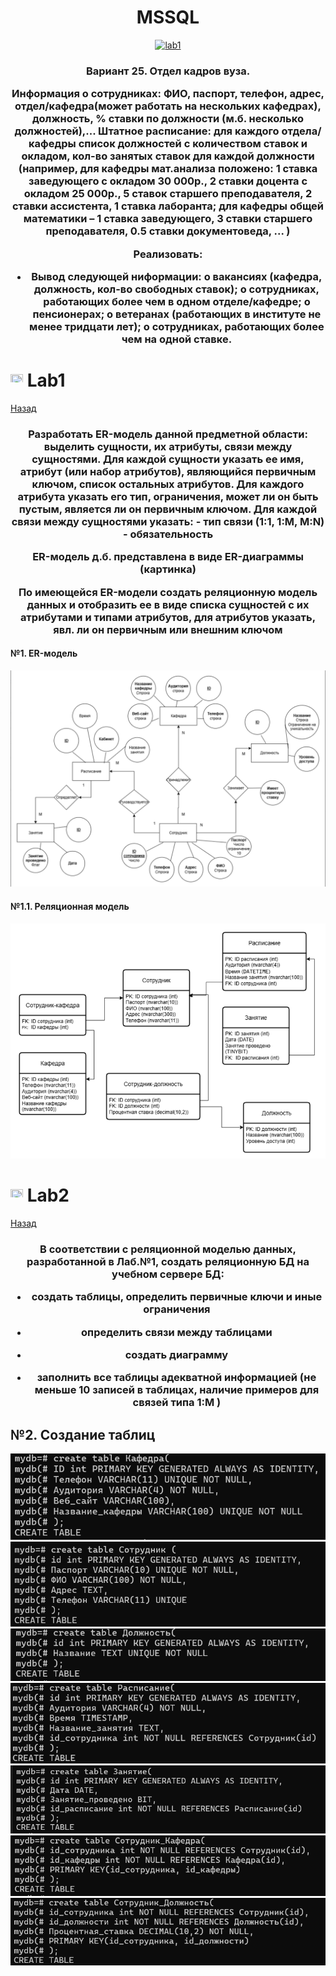 <h1 name="content" align="center"><a href="">
</a> MSSQL</h1>

<p align="center">
  <a href="#-lab1"><img alt="lab1" src="https://img.shields.io/badge/Lab1-blue"></a> 
</p>
<h3 align="center">
  <a href="#client"></a>
  Вариант 25. Отдел кадров вуза.
  
Информация о сотрудниках: ФИО, паспорт, телефон, адрес, отдел/кафедра(может работать на нескольких кафедрах), должность, % ставки по должности (м.б. несколько должностей),...
Штатное расписание: для каждого отдела/кафедры список должностей с количеством ставок и окладом, кол-во занятых ставок для каждой должности (например, для кафедры мат.анализа положено: 1 ставка заведующего с окладом 30 000р., 2 ставки доцента с окладом 25 000р., 5 ставок старшего преподавателя, 2 ставки ассистента, 1 ставка лаборанта; для кафедры общей математики – 1 ставка заведующего, 3 ставки старшего преподавателя, 0.5 ставки документоведа, ... )

Реализовать:
- Вывод следующей ниформации:
о вакансиях (кафедра, должность, кол-во свободных ставок); 
о сотрудниках, работающих более чем в одном отделе/кафедре;
о пенсионерах; 
о ветеранах (работающих в институте не менее тридцати лет); 
о сотрудниках, работающих более чем на одной ставке.

</h3>

# <img src="https://github.com/user-attachments/assets/e080adec-6af7-4bd2-b232-d43cb37024ac" width="20" height="20"/> Lab1
[Назад](#content)
<h3 align="center">
  <a href="#client"></a>
  Разработать ER-модель данной предметной области: выделить сущности, их атрибуты, связи между сущностями. 
Для каждой сущности указать ее имя, атрибут (или набор атрибутов), являющийся первичным ключом, список остальных атрибутов.
Для каждого атрибута указать его тип, ограничения, может ли он быть пустым, является ли он первичным ключом.
Для каждой связи между сущностями указать: 
- тип связи (1:1, 1:M, M:N)
- обязательность

ER-модель д.б. представлена в виде ER-диаграммы (картинка)

По имеющейся ER-модели создать реляционную модель данных и отобразить ее в виде списка сущностей с их атрибутами и типами атрибутов,  для атрибутов указать, явл. ли он первичным или внешним ключом 
</h3>

#### №1. ER-модель
![image](/SUBO/EEER.png)

#### №1.1. Реляционная модель
![image](/SUBO/RRRREL.png)

# <img src="https://github.com/user-attachments/assets/e080adec-6af7-4bd2-b232-d43cb37024ac" width="20" height="20"/> Lab2
[Назад](#content)
<h3 align="center">
  <a href="#client"></a>
  В соответствии с реляционной моделью данных, разработанной в Лаб.№1, создать реляционную БД на учебном сервере БД:
  
- создать таблицы, определить первичные ключи и иные ограничения
  
- определить связи между таблицами
  
- создать диаграмму

- заполнить все таблицы адекватной информацией (не меньше 10 записей в таблицах, наличие примеров для связей типа 1:M )

</h3>

## №2. Создание таблиц
![image](/Subo/Kaftable.png)
![image](/Subo/Sottable.png)
![image](/Subo/Doltable.png)
![image](/Subo/Rastable.png)
![image](/Subo/Zantable.png)
![image](/Subo/SKtable.png)
![image](/Subo/SDtable.png)
